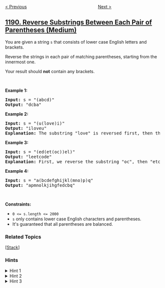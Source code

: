 <!--|This file generated by command(leetcode description); DO NOT EDIT.    |-->
<!--+----------------------------------------------------------------------+-->
<!--|@author    openset <openset.wang@gmail.com>                           |-->
<!--|@link      https://github.com/openset                                 |-->
<!--|@home      https://github.com/openset/leetcode                        |-->
<!--+----------------------------------------------------------------------+-->

[< Previous](https://github.com/openset/leetcode/tree/master/problems/maximum-number-of-balloons "Maximum Number of Balloons")
　　　　　　　　　　　　　　　　
[Next >](https://github.com/openset/leetcode/tree/master/problems/k-concatenation-maximum-sum "K-Concatenation Maximum Sum")

## [1190. Reverse Substrings Between Each Pair of Parentheses (Medium)](https://leetcode.com/problems/reverse-substrings-between-each-pair-of-parentheses "反转每对括号间的子串")

<p>You are given a string <code>s</code> that consists of lower case English letters and brackets.&nbsp;</p>

<p>Reverse the strings&nbsp;in each&nbsp;pair of matching parentheses, starting&nbsp;from the innermost one.</p>

<p>Your result should <strong>not</strong> contain any brackets.</p>

<p>&nbsp;</p>
<p><strong>Example 1:</strong></p>

<pre>
<strong>Input:</strong> s = &quot;(abcd)&quot;
<strong>Output:</strong> &quot;dcba&quot;
</pre>

<p><strong>Example 2:</strong></p>

<pre>
<strong>Input:</strong> s = &quot;(u(love)i)&quot;
<strong>Output:</strong> &quot;iloveu&quot;
<strong>Explanation:</strong>&nbsp;The substring &quot;love&quot; is reversed first, then the whole string is reversed.
</pre>

<p><strong>Example 3:</strong></p>

<pre>
<strong>Input:</strong> s = &quot;(ed(et(oc))el)&quot;
<strong>Output:</strong> &quot;leetcode&quot;
<strong>Explanation:</strong>&nbsp;First, we reverse the substring &quot;oc&quot;, then &quot;etco&quot;, and finally, the whole string.
</pre>

<p><strong>Example 4:</strong></p>

<pre>
<strong>Input:</strong> s = &quot;a(bcdefghijkl(mno)p)q&quot;
<strong>Output:</strong> &quot;apmnolkjihgfedcbq&quot;
</pre>

<p>&nbsp;</p>
<p><strong>Constraints:</strong></p>

<ul>
	<li><code>0 &lt;= s.length &lt;= 2000</code></li>
	<li><code>s</code> only contains lower case English characters and parentheses.</li>
	<li>It&#39;s guaranteed that all parentheses are balanced.</li>
</ul>

### Related Topics
  [[Stack](https://github.com/openset/leetcode/tree/master/tag/stack/README.md)]

### Hints
<details>
<summary>Hint 1</summary>
Find all brackets in the string.
</details>

<details>
<summary>Hint 2</summary>
Does the order of the reverse matter ?
</details>

<details>
<summary>Hint 3</summary>
The order does not matter.
</details>
